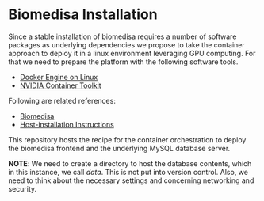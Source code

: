 # Biomedisa Installation

Since a stable installation of biomedisa requires a number of software packages
as underlying dependencies we propose to take the container approach to deploy
it in a linux environment leveraging GPU computing. For that we need to prepare
the platform with the following software tools.

- [Docker Engine on Linux](https://docs.docker.com/engine/install/)
- [NVIDIA Container Toolkit](https://docs.nvidia.com/datacenter/cloud-native/container-toolkit/latest/install-guide.html#)

Following are related references:

- [Biomedisa](https://github.com/biomedisa/biomedisa)
- [Host-installation Instructions](https://github.com/biomedisa/biomedisa/blob/master/README/ubuntu2204_cuda11.8.md)

This repository hosts the recipe for the container orchestration to deploy the
biomedisa frontend and the underlying MySQL database server.

**NOTE**: We need to create a directory to host the database contents, which in
this instance, we call *data*. This is not put into version control. Also, we
need to think about the necessary settings and concerning networking and security.

